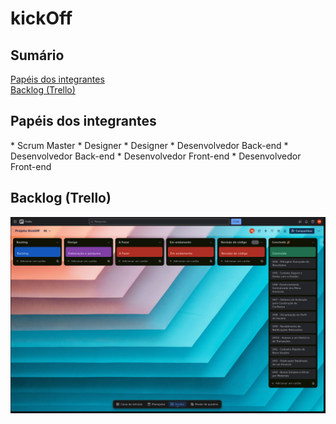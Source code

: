 # kickOff

<h2>Sumário</h2>
<a href="#papeis">Papéis dos integrantes</a> <br />
<a href="#backlog">Backlog (Trello)</a>

<h2 id="papeis">Papéis dos integrantes</h2>
* Scrum Master
* Designer
* Designer
* Desenvolvedor Back-end
* Desenvolvedor Back-end
* Desenvolvedor Front-end
* Desenvolvedor Front-end

<h2 id="backlog">Backlog (Trello)</h2>
<img src="./src/static/img/trello_uh.png">